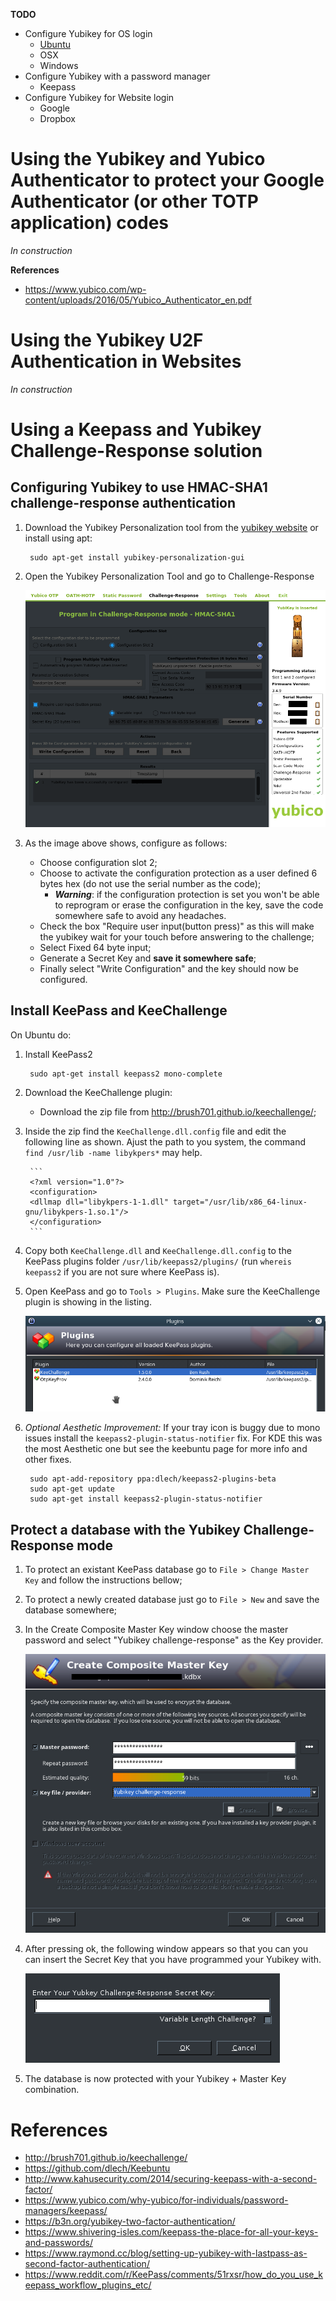 
**TODO**

- Configure Yubikey for OS login
	- [Ubuntu](Login-in-Ubuntu-with-Yubikey)
	- OSX
	- Windows
- Configure Yubikey with a password manager
	- Keepass
- Configure Yubikey for Website login
	- Google
	- Dropbox

# Using the Yubikey and Yubico Authenticator to protect your Google Authenticator (or other TOTP application) codes

_In construction_

**References**

- https://www.yubico.com/wp-content/uploads/2016/05/Yubico_Authenticator_en.pdf

# Using the Yubikey U2F Authentication in Websites

_In construction_

# Using a Keepass and Yubikey Challenge-Response solution

## Configuring Yubikey to use HMAC-SHA1 challenge-response authentication

1. Download the Yubikey Personalization tool from the [yubikey website](https://www.yubico.com/support/knowledge-base/categories/articles/yubikey-personalization-tools/) or install using apt:

		sudo apt-get install yubikey-personalization-gui

2. Open the Yubikey Personalization Tool and go to Challenge-Response

	![Challenge-Response screen of Yubikey Personalization Tool](pictures/challenge-response-screen.png)

3. As the image above shows, configure as follows:
	- Choose configuration slot 2;
	- Choose to activate the configuration protection as a user defined 6 bytes hex (do not use the serial number as the code);
		- _**Warning**_: if the configuration protection is set you won't be able to reprogram or erase the configuration in the key, save the code somewhere safe to avoid any headaches.
	- Check the box "Require user input(button press)" as this will make the yubikey wait for your touch before answering to the challenge;
	- Select Fixed 64 byte input;
	- Generate a Secret Key and **save it somewhere safe**;
	- Finally select "Write Configuration" and the key should now be configured.

## Install KeePass and KeeChallenge

On Ubuntu do:

1. Install KeePass2

		sudo apt-get install keepass2 mono-complete

2. Download the KeeChallenge plugin:
	- Download the zip file from http://brush701.github.io/keechallenge/;

3. Inside the zip find the `KeeChallenge.dll.config` file and edit the following line as shown. Ajust the path to you system, the command `find /usr/lib -name libykpers*` may help.

		```
		<?xml version="1.0"?>
		<configuration>
		<dllmap dll="libykpers-1-1.dll" target="/usr/lib/x86_64-linux-gnu/libykpers-1.so.1"/>
		</configuration>
		```

4. Copy both `KeeChallenge.dll` and `KeeChallenge.dll.config` to the KeePass plugins folder `/usr/lib/keepass2/plugins/` (run `whereis keepass2` if you are not sure where KeePass is).

5. Open KeePass and go to `Tools > Plugins`. Make sure the KeeChallenge plugin is showing in the listing.

	![KeePass plugin screen showing KeeChallenge plugin as installed](pictures/keepass-plugin-screen.png)

6. _Optional Aesthetic Improvement:_ If your tray icon is buggy due to mono issues install the `keepass2-plugin-status-notifier` fix. For KDE this was the most Aesthetic one but see the keebuntu page for more info and other fixes.

		sudo apt-add-repository ppa:dlech/keepass2-plugins-beta
		sudo apt-get update
		sudo apt-get install keepass2-plugin-status-notifier

## Protect a database with the Yubikey Challenge-Response mode

1. To protect an existant KeePass database go to `File > Change Master Key` and follow the instructions bellow;

2. To protect a newly created database just go to `File > New` and save the database somewhere;

3. In the Create Composite Master Key window choose the master password and select "Yubikey challenge-response" as the Key provider.

	![KeePass's Create Composite Master Key window](pictures/create-composite-master-key.png)

4. After pressing ok, the following window appears so that you can you can insert the Secret Key that you have programmed your Yubikey with.

	![KeeChallenge Secret Key entry window](pictures/secret-key-entry.png)

5. The database is now protected with your Yubikey + Master Key combination.



# References

- http://brush701.github.io/keechallenge/
- https://github.com/dlech/Keebuntu
- http://www.kahusecurity.com/2014/securing-keepass-with-a-second-factor/
- https://www.yubico.com/why-yubico/for-individuals/password-managers/keepass/
- https://b3n.org/yubikey-two-factor-authentication/
- https://www.shivering-isles.com/keepass-the-place-for-all-your-keys-and-passwords/
- https://www.raymond.cc/blog/setting-up-yubikey-with-lastpass-as-second-factor-authentication/
- https://www.reddit.com/r/KeePass/comments/51rxsr/how_do_you_use_keepass_workflow_plugins_etc/